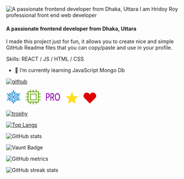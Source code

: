 ![A passionate frontend developer from Dhaka, Uttara ](https://t4.ftcdn.net/jpg/01/35/92/85/240_F_135928597_xU5EzKq6vpOeXPX5vsbI48zfVVkSRlrF.jpg)
I am Hridoy Roy
professional front end web developer 
#### A passionate frontend developer from Dhaka, Uttara 

I made this project just for fun, it allows you to create nice and simple GitHub Readme files that you can copy/paste and use in your profile.

Skills:  REACT / JS / HTML / CSS

- 🌱 I’m currently learning JavaScript Mongo Db 


[<img src='https://cdn.jsdelivr.net/npm/simple-icons@3.0.1/icons/github.svg' alt='github' height='40'>](https://github.com/hridoyroy10)  

<a href='https://archiveprogram.github.com/'><img src='https://raw.githubusercontent.com/acervenky/animated-github-badges/master/assets/acbadge.gif' width='40' height='40'></a> <a href='https://docs.github.com/en/developers'><img src='https://raw.githubusercontent.com/acervenky/animated-github-badges/master/assets/devbadge.gif' width='40' height='40'></a> <a href='https://github.com/pricing'><img src='https://raw.githubusercontent.com/acervenky/animated-github-badges/master/assets/pro.gif' width='40' height='40'></a> <a href='https://stars.github.com/'><img src='https://raw.githubusercontent.com/acervenky/animated-github-badges/master/assets/starbadge.gif' width='35' height='35'></a> <a href='https://docs.github.com/en/github/supporting-the-open-source-community-with-github-sponsors'><img src='https://raw.githubusercontent.com/acervenky/animated-github-badges/master/assets/sponsorbadge.gif' width='35' height='35'></a> 

[![trophy](https://github-profile-trophy.vercel.app/?username=hridoyroy10)](https://github.com/ryo-ma/github-profile-trophy)

[![Top Langs](https://github-readme-stats.vercel.app/api/top-langs/?username=hridoyroy10)](https://github.com/anuraghazra/github-readme-stats)

![GitHub stats](https://github-readme-stats.vercel.app/api?username=hridoyroy10&show_icons=true&count_private=true)  

![Vaunt Badge](https://api.vaunt.dev/v1/github/entities/hridoyroy10/contributions?format=svg&private=true)  

![GitHub metrics](https://metrics.lecoq.io/hridoyroy10)  

![GitHub streak stats](https://streak-stats.demolab.com/?user=hridoyroy10)  

